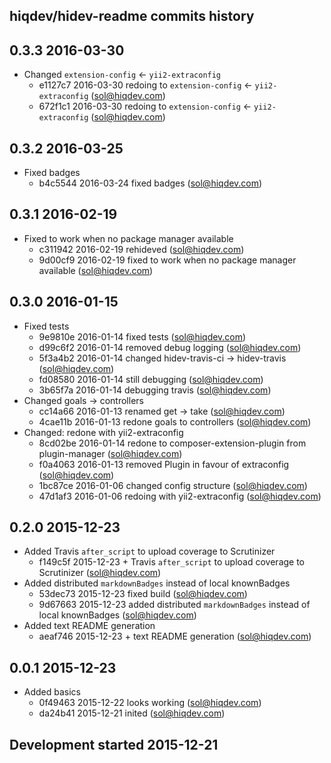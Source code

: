 hiqdev/hidev-readme commits history
-----------------------------------

## 0.3.3 2016-03-30

- Changed `extension-config` <- `yii2-extraconfig`
    - e1127c7 2016-03-30 redoing to `extension-config` <- `yii2-extraconfig` (sol@hiqdev.com)
    - 672f1c1 2016-03-30 redoing to `extension-config` <- `yii2-extraconfig` (sol@hiqdev.com)

## 0.3.2 2016-03-25

- Fixed badges
    - b4c5544 2016-03-24 fixed badges (sol@hiqdev.com)

## 0.3.1 2016-02-19

- Fixed to work when no package manager available
    - c311942 2016-02-19 rehideved (sol@hiqdev.com)
    - 9d00cf9 2016-02-19 fixed to work when no package manager available (sol@hiqdev.com)

## 0.3.0 2016-01-15

- Fixed tests
    - 9e9810e 2016-01-14 fixed tests (sol@hiqdev.com)
    - d99c6f2 2016-01-14 removed debug logging (sol@hiqdev.com)
    - 5f3a4b2 2016-01-14 changed hidev-travis-ci -> hidev-travis (sol@hiqdev.com)
    - fd08580 2016-01-14 still debugging (sol@hiqdev.com)
    - 3b65f7a 2016-01-14 debugging travis (sol@hiqdev.com)
- Changed goals -> controllers
    - cc14a66 2016-01-13 renamed get -> take (sol@hiqdev.com)
    - 4cae11b 2016-01-13 redone goals to controllers (sol@hiqdev.com)
- Changed: redone with yii2-extraconfig
    - 8cd02be 2016-01-14 redone to composer-extension-plugin from plugin-manager (sol@hiqdev.com)
    - f0a4063 2016-01-13 removed Plugin in favour of extraconfig (sol@hiqdev.com)
    - 1bc87ce 2016-01-06 changed config structure (sol@hiqdev.com)
    - 47d1af3 2016-01-06 redoing with yii2-extraconfig (sol@hiqdev.com)

## 0.2.0 2015-12-23

- Added Travis `after_script` to upload coverage to Scrutinizer
    - f149c5f 2015-12-23 + Travis `after_script` to upload coverage to Scrutinizer (sol@hiqdev.com)
- Added distributed `markdownBadges` instead of local knownBadges
    - 53dec73 2015-12-23 fixed build (sol@hiqdev.com)
    - 9d67663 2015-12-23 added distributed `markdownBadges` instead of local knownBadges (sol@hiqdev.com)
- Added text README generation
    - aeaf746 2015-12-23 + text README generation (sol@hiqdev.com)

## 0.0.1 2015-12-23

- Added basics
    - 0f49463 2015-12-22 looks working (sol@hiqdev.com)
    - da24b41 2015-12-21 inited (sol@hiqdev.com)

## Development started 2015-12-21

